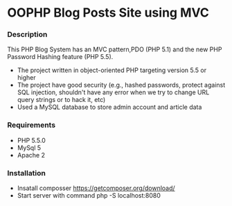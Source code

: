 # OOPHP Blog Posts Site using MVC

### Description

This PHP Blog System has an MVC pattern,PDO (PHP 5.1) and the new PHP Password Hashing feature (PHP 5.5).

- The project written in object-oriented PHP targeting version 5.5 or higher
- The project have good security (e.g., hashed passwords, protect against SQL injection, shouldn't have any error when we try to change URL query strings or to hack it, etc)
- Used a MySQL database to store admin account and article data

### Requirements

- PHP 5.5.0
- MySql 5
- Apache 2

### Installation

- Insatall composser https://getcomposer.org/download/
- Start server with command php -S localhost:8080
